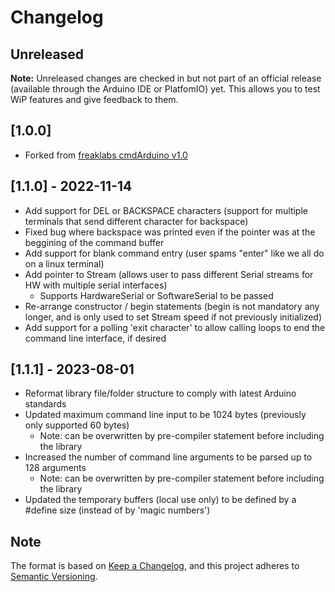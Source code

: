 # Changelog

## Unreleased

**Note:** Unreleased changes are checked in but not part of an official release (available through the Arduino IDE or PlatfomIO) yet. This allows you to test WiP features and give feedback to them.

## [1.0.0]

- Forked from [freaklabs cmdArduino v1.0](https://github.com/freaklabs/cmdArduino/releases/tag/v1.0)

## [1.1.0] - 2022-11-14

- Add support for DEL or BACKSPACE characters (support for multiple terminals that send different character for backspace)
- Fixed bug where backspace was printed even if the pointer was at the beggining of the command buffer
- Add support for blank command entry (user spams "enter" like we all do on a linux terminal)
- Add pointer to Stream (allows user to pass different Serial streams for HW with multiple serial interfaces)
    - Supports HardwareSerial or SoftwareSerial to be passed
- Re-arrange constructor / begin statements (begin is not mandatory any longer, and is only used to set Stream speed if not previously initialized)
- Add support for a polling 'exit character' to allow calling loops to end the command line interface, if desired

## [1.1.1] - 2023-08-01

- Reformat library file/folder structure to comply with latest Arduino standards
- Updated maximum command line input to be 1024 bytes (previously only supported 60 bytes)
    - Note: can be overwritten by pre-compiler statement before including the library
- Increased the number of command line arguments to be parsed up to 128 arguments
    - Note: can be overwritten by pre-compiler statement before including the library
- Updated the temporary buffers (local use only) to be defined by a #define size (instead of by 'magic numbers')

## Note

The format is based on [Keep a Changelog](https://keepachangelog.com/en/1.0.0/),
and this project adheres to [Semantic Versioning](https://semver.org/spec/v2.0.0.html).
